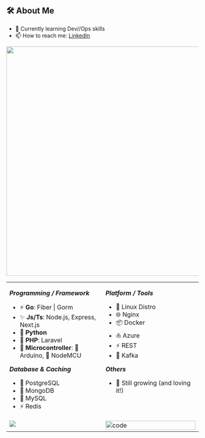 ## 🛠️ About Me 
<!-- [![LinkedIn](https://img.shields.io/badge/LinkedIn-blue?logo=linkedin&logoColor=white)](https://www.linkedin.com/in/peerapon-phokum/) -->
- 🌱 Currently learning Dev//Ops skills  
- 📫 How to reach me: [LinkedIn](https://www.linkedin.com/in/peerapon-phokum/)

<p align="center">
  <img src="./asset/tux.gif" width="600" />
</p>

<!-- ## 💡 Expertise -->

<div align="center">
<table>
  <tr>
    <td valign="top" width="50%">

**_Programming / Framework_**

- ⚡ <strong>Go</strong>: Fiber | Gorm  
- ✨ <strong>Js/Ts</strong>: Node.js, Express, Next.js  
- 🐍 <strong>Python</strong>  
- 🐘 <strong>PHP</strong>: Laravel  
- 🤖 <strong>Microcontroller</strong>: 🔌 Arduino, 📶 NodeMCU  

**_Database & Caching_**

- 🐘 PostgreSQL  
- 🍃 MongoDB  
- 🐬 MySQL  
- ⚡ Redis  

</td>

<td valign="top" width="50%">

**_Platform / Tools_**

- 🐧 Linux Distro  
- 🌐 Nginx  
- 📦 Docker  
- ⛵ Azure  
- ⚡ REST
- 🔄 Kafka  

**_Others_**

- 🫡 Still growing (and loving it!)  

</td>
</tr>

<tr>
<td valign="top" width="50%">
<img src="https://awesome-github-stats.azurewebsites.net/user-stats/peeraponph?cardType=level-alternate&amp;theme=monokai&amp" />
</td>

<td valign="top" width="50%">
<img src="http://github-profile-summary-cards.vercel.app/api/cards/repos-per-language?username=peeraponph&amp;theme=github_dark" alt="code" width="100%" />
</td>
</tr>

</table>
</div>

